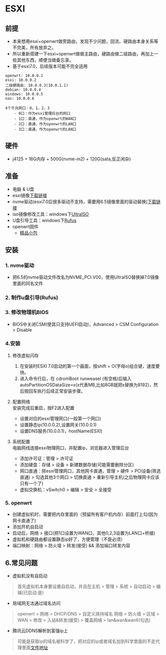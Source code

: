 # ESXI

## 前提
- 本来想用esxi+openwrt做旁路由，发现不少问题，回流、硬路由本身关系等不完美，所有放弃之。   
- 所以重新搭建一下esxi+openwrt做做主路由，硬路由做二级路由，再加上一些其他东西，顺便当做备忘录。
- 基于esxi7.0，后续版本可能不完全适用
```
openwrt: 10.0.0.1
esxi: 10.0.0.2
二级硬路由: 10.0.0.3(10.0.1.1)
debian: 10.0.0.4
windows: 10.0.0.5
nas: 10.0.0.6

4个千兆网口：0，1，2，3
    - 0口：作为esxi管理后台的网口
    - 1口：直通，作为openwrt的WAN口
    - 2口：直通，作为openwrt的LAN口
    - 3口：直通，作为openwrt的LAN口
```

## 硬件
- j4125 + 16G内存 + 500G(nvme-m2) + 120G(sata,反正闲杂)

## 准备
- 电脑 & U盘
- esxi镜像[下载链接](https://my.vmware.com/zh/web/vmware/evalcenter?p=vsphere-eval-7)
- nvme驱动(esxi7.0后很多驱动不支持，需要用6.5镜像里面的驱动替换)[下载链接](TODO)
- iso镜像修改工具：windows下[UltraISO](https://www.ultraiso.com/)
- U盘引导工具：windows下[Rufus](https://rufus.ie/zh/)
- openwrt固件
    - [精品小包](https://drive.google.com/open?id=1eyIxVfyzO4nyzaT1sSr6xWf50_5YJN7g)

## 安装

### 1. nvme驱动
- 把6.5的nvme驱动文件改名为NVME_PCI.V00，使用UltraISO替换掉7.0镜像里面的同名文件

### 2. 制作u盘引导(Rufus)

### 3. 修改物理机BIOS
- BIOS中关闭CSM(使其只支持UEFI启动)，Advanced > CSM Configuration > Disable

### 4.安装
1. 修改虚拟闪存
    1. 在安装时ESXI 7.0启动的第一个画面，按shift + O(字母o)组合键，速度要快。
    2. 进入命令行后，在 cdromBoot runweasel (有空格)后输入autoPartitionOSDataSize=x(x代表MB,比如8GB就把x替换为8192)，然后按回车执行后续正常安装步骤。

2. 配置网络   
安装完成后重启，按F2进入配置
    - 设置对应的esxi管理网口(一般第一个网口)
    - 设置静态ip(10.0.0.2),设置网关(10.0.0.1)
    - 设置DNS服务(10.0.0.1)，hostName(ESXI)

3. 系统配置  
电脑网线连接esxi物理网口，并配置ip，浏览器进入管理后台
    - 添加许可证：管理 > 许可证
    - 添加硬盘：存储 > 设备 > 新建数据存储(可能需要删除分区)
    - 网口直通：除esxi管理网口，其他网卡直通，管理 > 硬件 > PCI设备(筛选直通) > 勾选其他3个网口 > 切换直通 > 重新引导主机(之后物理网卡应该只有一个了)
    - 虚拟交换机：vSwitch0 > 编辑 > 安全 > 全接受

### 5. openwrt
- 创建虚拟机时，需要把内存里面的（预留所有客户机内存）前面打上勾(因为网卡直通了)
- 添加开机自启动
- 启动后，网络 > 接口(把1口设置为WAN口，其他0,2,3设置为LAN口+桥接)
- 虚拟机和硬路由都设置静态ip好了，方便管理（不是必须）
- 端口映射：网络 > 防火墙 > 转发(接受) && 添加端口转发内容

## 6.常见问题
- 虚拟机没有自启动
> 首先虚拟机本身要设置自启动，并且在主机 > 管理 > 系统 > 自动启动 > 编辑(已启动:是)

- 局域网无法通过域名访问
> openwrt > 网络 > DHCP/DNS > 自定义挟持域名 
> 网络 > 防火墙 > 区域 > WAN > 修改 > 入站&转发(接受) > 覆盖网络 > lan&wan&wan6(勾选) 

- 腾讯云DDNS解析到富强ip上
> 可能是获取ip的域名被科学了，把对应的ip或者域名加到科学里面的不走代理里面[文件地址](https://github.com/Tencent-Cloud-Plugins/tencentcloud-openwrt-plugin-ddns/blob/master/tencentcloud_ddns/files/root/usr/sbin/tencentddns)



